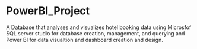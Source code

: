 # PowerBI_Project
A Database that analyses and visualizes hotel booking data using Microsfof SQL server studio for database creation, management, and querying and Power BI for data visualtion and dashboard creation and design. 

